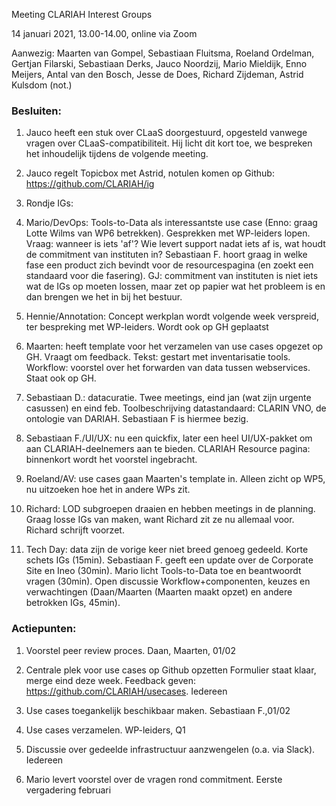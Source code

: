 Meeting CLARIAH Interest Groups

14 januari 2021, 13.00-14.00, online via Zoom

Aanwezig: Maarten van Gompel, Sebastiaan Fluitsma, Roeland Ordelman, Gertjan Filarski, Sebastiaan Derks, Jauco Noordzij, Mario Mieldijk, Enno Meijers, Antal van den Bosch, Jesse de Does, Richard Zijdeman, Astrid Kulsdom (not.)

### Besluiten:

1.  Jauco heeft een stuk over CLaaS doorgestuurd, opgesteld vanwege vragen over CLaaS-compatibiliteit. Hij licht dit kort toe, we bespreken het inhoudelijk tijdens de volgende meeting.

2.  Jauco regelt Topicbox met Astrid, notulen komen op Github: <https://github.com/CLARIAH/ig> 

3.  Rondje IGs:

1.  Mario/DevOps: Tools-to-Data als interessantste use case (Enno: graag Lotte Wilms van WP6 betrekken). Gesprekken met WP-leiders lopen. Vraag: wanneer is iets 'af'? Wie levert support nadat iets af is, wat houdt de commitment van instituten in? Sebastiaan F. hoort graag in welke fase een product zich bevindt voor de resourcespagina (en zoekt een standaard voor die fasering). GJ: commitment van instituten is niet iets wat de IGs op moeten lossen, maar zet op papier wat het probleem is en dan brengen we het in bij het bestuur.

2.  Hennie/Annotation: Concept werkplan wordt volgende week verspreid, ter bespreking met WP-leiders. Wordt ook op GH geplaatst

3.  Maarten: heeft template voor het verzamelen van use cases opgezet op GH. Vraagt om feedback. Tekst: gestart met inventarisatie tools. Workflow: voorstel over het forwarden van data tussen webservices. Staat ook op GH.

4.  Sebastiaan D.: datacuratie. Twee meetings, eind jan (wat zijn urgente casussen) en eind feb. Toolbeschrijving datastandaard: CLARIN VNO, de ontologie van DARIAH. Sebastiaan F is hiermee bezig. 

5.  Sebastiaan F./UI/UX: nu een quickfix, later een heel UI/UX-pakket om aan CLARIAH-deelnemers aan te bieden. CLARIAH Resource pagina: binnenkort wordt het voorstel ingebracht. 

6.  Roeland/AV: use cases gaan Maarten's template in. Alleen zicht op WP5, nu uitzoeken hoe het in andere WPs zit. 

7.  Richard: LOD subgroepen draaien en hebben meetings in de planning. Graag losse IGs van maken, want Richard zit ze nu allemaal voor. Richard schrijft voorzet.

5.  Tech Day: data zijn de vorige keer niet breed genoeg gedeeld. Korte schets IGs (15min). Sebastiaan F. geeft een update over de Corporate Site en Ineo (30min). Mario licht Tools-to-Data toe en beantwoordt vragen (30min). Open discussie Workflow+componenten, keuzes en verwachtingen (Daan/Maarten (Maarten maakt opzet) en andere betrokken IGs, 45min). 

### Actiepunten:

1. Voorstel peer review proces. Daan, Maarten, 01/02

2. Centrale plek voor use cases op Github opzetten
Formulier staat klaar, merge eind deze week. Feedback geven: https://github.com/CLARIAH/usecases. Iedereen

3. Use cases toegankelijk beschikbaar maken. Sebastiaan F.,01/02

4. Use cases verzamelen. WP-leiders, Q1

5. Discussie over gedeelde infrastructuur aanzwengelen (o.a. via Slack). Iedereen

6. Mario levert voorstel over de vragen rond commitment. Eerste vergadering februari
